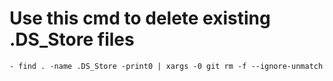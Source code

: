 # Use this cmd to delete existing .DS_Store files
    - find . -name .DS_Store -print0 | xargs -0 git rm -f --ignore-unmatch